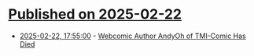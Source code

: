 # [Published on 2025-02-22](index.md)

* [2025-02-22, 17:55:00](https://soylentnews.org/article.pl?sid=25/02/21/056231&from=rss) - [Webcomic Author AndyOh of TMI-Comic Has Died](https://soylentnews.org/article.pl?sid=25/02/21/056231&from=rss)
